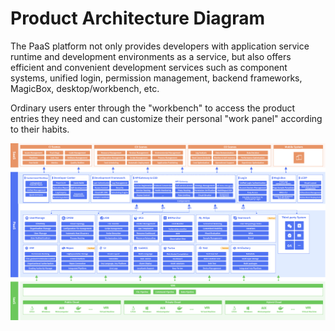 # Product Architecture Diagram

The PaaS platform not only provides developers with application service runtime and development environments as a service, but also offers efficient and convenient development services such as component systems, unified login, permission management, backend frameworks, MagicBox, desktop/workbench, etc.

Ordinary users enter through the "workbench" to access the product entries they need and can customize their personal "work panel" according to their habits.

![-w2020](../assets/Architecturev3.png)